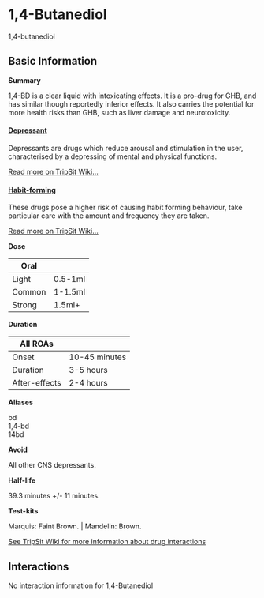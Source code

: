 # 1,4-Butanediol

1,4-butanediol

## Basic Information

**Summary**

1,4-BD is a clear liquid with intoxicating effects. It is a pro-drug for GHB, and has similar though reportedly inferior effects. It also carries the potential for more health risks than GHB, such as liver damage and neurotoxicity.

#### [Depressant](/category/depressant)

Depressants are drugs which reduce arousal and stimulation in the user, characterised by a depressing of mental and physical functions.

[Read more on TripSit Wiki...](#{category.wiki})

#### [Habit-forming](/category/habit-forming)

These drugs pose a higher risk of causing habit forming behaviour, take particular care with the amount and frequency they are taken.

[Read more on TripSit Wiki...](#{category.wiki})

**Dose**

| Oral   |         |
| ------ | ------- |
| Light  | 0.5-1ml |
| Common | 1-1.5ml |
| Strong | 1.5ml+  |

**Duration**

| All ROAs      |               |
| ------------- | ------------- |
| Onset         | 10-45 minutes |
| Duration      | 3-5 hours     |
| After-effects | 2-4 hours     |

**Aliases**

bd  
1,4-bd  
14bd  

**Avoid**

All other CNS depressants.

**Half-life**

39.3 minutes +/- 11 minutes.

**Test-kits**

Marquis: Faint Brown. | Mandelin: Brown.

[See TripSit Wiki for more information about drug interactions](http://combo.tripsit.me/)

## Interactions

No interaction information for 1,4-Butanediol